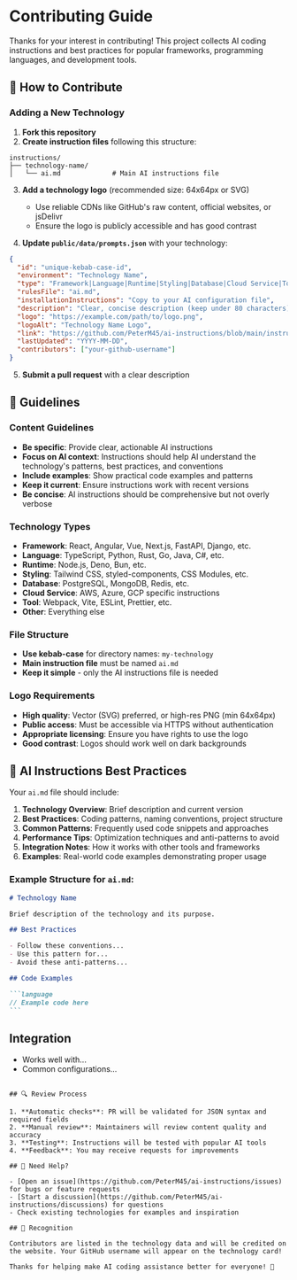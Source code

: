 # Contributing Guide

Thanks for your interest in contributing! This project collects AI coding instructions and best practices for popular frameworks, programming languages, and development tools.

## 🚀 How to Contribute

### Adding a New Technology

1. **Fork this repository**
2. **Create instruction files** following this structure:

```
instructions/
├── technology-name/
│   └── ai.md             # Main AI instructions file
```

3. **Add a technology logo** (recommended size: 64x64px or SVG)

   - Use reliable CDNs like GitHub's raw content, official websites, or jsDelivr
   - Ensure the logo is publicly accessible and has good contrast

4. **Update `public/data/prompts.json`** with your technology:

```json
{
  "id": "unique-kebab-case-id",
  "environment": "Technology Name",
  "type": "Framework|Language|Runtime|Styling|Database|Cloud Service|Tool|Other",
  "rulesFile": "ai.md",
  "installationInstructions": "Copy to your AI configuration file",
  "description": "Clear, concise description (keep under 80 characters)",
  "logo": "https://example.com/path/to/logo.png",
  "logoAlt": "Technology Name Logo",
  "link": "https://github.com/PeterM45/ai-instructions/blob/main/instructions/technology-name/ai.md",
  "lastUpdated": "YYYY-MM-DD",
  "contributors": ["your-github-username"]
}
```

5. **Submit a pull request** with a clear description

## 📝 Guidelines

### Content Guidelines

- **Be specific**: Provide clear, actionable AI instructions
- **Focus on AI context**: Instructions should help AI understand the technology's patterns, best practices, and conventions
- **Include examples**: Show practical code examples and patterns
- **Keep it current**: Ensure instructions work with recent versions
- **Be concise**: AI instructions should be comprehensive but not overly verbose

### Technology Types

- **Framework**: React, Angular, Vue, Next.js, FastAPI, Django, etc.
- **Language**: TypeScript, Python, Rust, Go, Java, C#, etc.
- **Runtime**: Node.js, Deno, Bun, etc.
- **Styling**: Tailwind CSS, styled-components, CSS Modules, etc.
- **Database**: PostgreSQL, MongoDB, Redis, etc.
- **Cloud Service**: AWS, Azure, GCP specific instructions
- **Tool**: Webpack, Vite, ESLint, Prettier, etc.
- **Other**: Everything else

### File Structure

- **Use kebab-case** for directory names: `my-technology`
- **Main instruction file** must be named `ai.md`
- **Keep it simple** - only the AI instructions file is needed

### Logo Requirements

- **High quality**: Vector (SVG) preferred, or high-res PNG (min 64x64px)
- **Public access**: Must be accessible via HTTPS without authentication
- **Appropriate licensing**: Ensure you have rights to use the logo
- **Good contrast**: Logos should work well on dark backgrounds

## 🎯 AI Instructions Best Practices

Your `ai.md` file should include:

1. **Technology Overview**: Brief description and current version
2. **Best Practices**: Coding patterns, naming conventions, project structure
3. **Common Patterns**: Frequently used code snippets and approaches
4. **Performance Tips**: Optimization techniques and anti-patterns to avoid
5. **Integration Notes**: How it works with other tools and frameworks
6. **Examples**: Real-world code examples demonstrating proper usage

### Example Structure for `ai.md`:

````markdown
# Technology Name

Brief description of the technology and its purpose.

## Best Practices

- Follow these conventions...
- Use this pattern for...
- Avoid these anti-patterns...

## Code Examples

```language
// Example code here
```
````

## Integration

- Works well with...
- Common configurations...

```

## 🔍 Review Process

1. **Automatic checks**: PR will be validated for JSON syntax and required fields
2. **Manual review**: Maintainers will review content quality and accuracy
3. **Testing**: Instructions will be tested with popular AI tools
4. **Feedback**: You may receive requests for improvements

## 🙋 Need Help?

- [Open an issue](https://github.com/PeterM45/ai-instructions/issues) for bugs or feature requests
- [Start a discussion](https://github.com/PeterM45/ai-instructions/discussions) for questions
- Check existing technologies for examples and inspiration

## 🎉 Recognition

Contributors are listed in the technology data and will be credited on the website. Your GitHub username will appear on the technology card!

Thanks for helping make AI coding assistance better for everyone! 🚀
```
